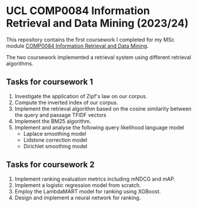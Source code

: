 # UCL COMP0084 Information Retrieval and Data Mining (2023/24)

This repository contains the first coursework I completed for my MSc module [COMP0084 Information Retrieval and Data Mining](https://www.ucl.ac.uk/module-catalogue/modules/information-retrieval-and-data-mining-COMP0084).

The two coursework implemented a retrieval system using different retrieval algorithms.


## Tasks for coursework 1

1. Investigate the application of Zipf's law on our corpus.
2. Compute the inverted index of our corpus.
3. Implement the retrieval algorithm based on the cosine similarity between the query and passage TFIDF vectors
4. Implement the BM25 algorithm.
5. Implement and analyse the following query likelihood language model
   -  Laplace smoothing model
   -  Lidstone correction model
   -  Dirichlet smoothing model


## Tasks for coursework 2

1. Implement ranking evaluation metrics including mNDCG and mAP.
2. Implement a logistic regression model from scratch.
3. Employ the LambdaMART model for ranking using XGBoost.
4. Design and implement a neural network for ranking.